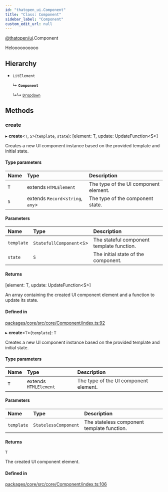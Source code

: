 ```yaml
---
id: "thatopen_ui.Component"
title: "Class: Component"
sidebar_label: "Component"
custom_edit_url: null
---
```


[@thatopen/ui](../modules/thatopen_ui.md).Component

Heloooooooooo

## Hierarchy

- `LitElement`

  ↳ **`Component`**

  ↳↳ [`Dropdown`](thatopen_ui.Dropdown.md)

## Methods

### create

▸ **create**<`T`, `S`\>(`template`, `state`): [element: T, update: UpdateFunction<S\>]

Creates a new UI component instance based on the provided template and initial state.

#### Type parameters

| Name | Type | Description |
| :------ | :------ | :------ |
| `T` | extends `HTMLElement` | The type of the UI component element. |
| `S` | extends `Record`<`string`, `any`\> | The type of the component state. |

#### Parameters

| Name | Type | Description |
| :------ | :------ | :------ |
| `template` | `StatefullComponent`<`S`\> | The stateful component template function. |
| `state` | `S` | The initial state of the component. |

#### Returns

[element: T, update: UpdateFunction<S\>]

An array containing the created UI component element and a function to update its state.

#### Defined in

[packages/core/src/core/Component/index.ts:92](https://github.com/ThatOpen/engine_ui-components//blob/1c232b0/packages/core/src/core/Component/index.ts#L92)

▸ **create**<`T`\>(`template`): `T`

Creates a new UI component instance based on the provided template and initial state.

#### Type parameters

| Name | Type | Description |
| :------ | :------ | :------ |
| `T` | extends `HTMLElement` | The type of the UI component element. |

#### Parameters

| Name | Type | Description |
| :------ | :------ | :------ |
| `template` | `StatelessComponent` | The stateless component template function. |

#### Returns

`T`

The created UI component element.

#### Defined in

[packages/core/src/core/Component/index.ts:106](https://github.com/ThatOpen/engine_ui-components//blob/1c232b0/packages/core/src/core/Component/index.ts#L106)
